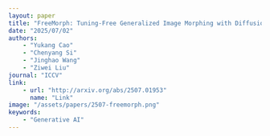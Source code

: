```yaml
---
layout: paper
title: "FreeMorph: Tuning-Free Generalized Image Morphing with Diffusion Model"
date: "2025/07/02"
authors: 
    - "Yukang Cao"
    - "Chenyang Si"
    - "Jinghao Wang"
    - "Ziwei Liu"
journal: "ICCV"
link:
    - url: "http://arxiv.org/abs/2507.01953"
      name: "Link"
image: "/assets/papers/2507-freemorph.png"
keywords:
    - "Generative AI"
---
```

